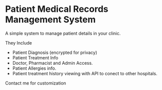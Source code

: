 # Patient Medical Records Management System
A simple system to manage patient details in your clinic.

They Include
- Patient Diagnosis (encrypted for privacy)
- Patient Treatment Info
- Doctor, Pharmacist and Admin Access.
- Patient Allergies info.
- Patient treatment history viewing with API to conect to other hospitals.

Contact me for customization
